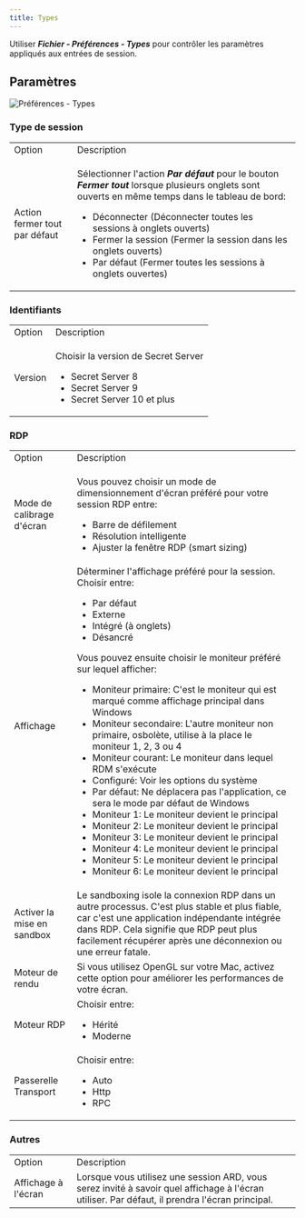 ```yaml
---
title: Types
---
```

Utiliser ***Fichier - Préférences - Types*** pour contrôler les paramètres appliqués aux entrées de session. 

## Paramètres 

![Préférences - Types](/img/fr/rdm/mac/clip4032.png) 

### Type de session 

<table>
	<tr>
		<td>
Option 
		</td>
		<td>
Description 
		</td>
	</tr>
	<tr>
		<td>
Action fermer tout par défaut 
		</td>
		<td>

Sélectionner l'action ***Par défaut*** pour le bouton ***Fermer tout*** lorsque plusieurs onglets sont ouverts en même temps dans le tableau de bord:  

* Déconnecter (Déconnecter toutes les sessions à onglets ouverts) 
* Fermer la session (Fermer la session dans les onglets ouverts) 
* Par défaut (Fermer toutes les sessions à onglets ouvertes) 
		</td>
	</tr>
</table>

### Identifiants 

<table>
	<tr>
		<td>
Option 
		</td>
		<td>
Description 
		</td>
	</tr>
	<tr>
		<td>
Version 
		</td>
		<td>

Choisir la version de Secret Server  

* Secret Server 8 
* Secret Server 9 
* Secret Server 10 et plus 
		</td>
	</tr>
</table>

### RDP 

<table>
	<tr>
		<td>
Option 
		</td>
		<td>
Description 
		</td>
	</tr>
	<tr>
		<td>
Mode de calibrage d'écran 
		</td>
		<td>

Vous pouvez choisir un mode de dimensionnement d'écran préféré pour votre session RDP entre:  

* Barre de défilement 
* Résolution intelligente 
* Ajuster la fenêtre RDP (smart sizing) 
		</td>
	</tr>
	<tr>
		<td>
Affichage 
		</td>
		<td>
Déterminer l'affichage préféré pour la session. Choisir entre: 

* Par défaut 
* Externe 
* Intégré (à onglets) 
* Désancré 

Vous pouvez ensuite choisir le moniteur préféré sur lequel afficher:  

* Moniteur primaire: C'est le moniteur qui est marqué comme affichage principal dans Windows 
* Moniteur secondaire: L'autre moniteur non primaire, osbolète, utilise à la place le moniteur 1, 2, 3 ou 4 
* Moniteur courant: Le moniteur dans lequel RDM s'exécute 
* Configuré: Voir les options du système 
* Par défaut: Ne déplacera pas l'application, ce sera le mode par défaut de Windows 
* Moniteur 1: Le moniteur devient le principal 
* Moniteur 2: Le moniteur devient le principal 
* Moniteur 3: Le moniteur devient le principal 
* Moniteur 4: Le moniteur devient le principal 
* Moniteur 5: Le moniteur devient le principal 
* Moniteur 6: Le moniteur devient le principal 
		</td>
	</tr>
	<tr>
		<td>
Activer la mise en sandbox 
		</td>
		<td>
Le sandboxing isole la connexion RDP dans un autre processus. C'est plus stable et plus fiable, car c'est une application indépendante intégrée dans RDP. Cela signifie que RDP peut plus facilement récupérer après une déconnexion ou une erreur fatale. 
		</td>
	</tr>
	<tr>
		<td>
Moteur de rendu 
		</td>
		<td>
Si vous utilisez OpenGL sur votre Mac, activez cette option pour améliorer les performances de votre écran. 
		</td>
	</tr>
	<tr>
		<td>
Moteur RDP 
		</td>
		<td>
Choisir entre:  

* Hérité 
* Moderne 
		</td>
	</tr>
	<tr>
		<td>
Passerelle Transport 
		</td>
		<td>
Choisir entre:  

* Auto 
* Http 
* RPC 
		</td>
	</tr>
</table>

### Autres 

<table>
	<tr>
		<td>
Option 
		</td>
		<td>
Description 
		</td>
	</tr>
	<tr>
		<td>
Affichage à l'écran 
		</td>
		<td>
Lorsque vous utilisez une session ARD, vous serez invité à savoir quel affichage à l'écran utiliser. Par défaut, il prendra l'écran principal. 
		</td>
	</tr>
</table>


